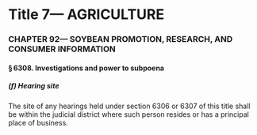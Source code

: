 
# Title 7— AGRICULTURE
### CHAPTER 92— SOYBEAN PROMOTION, RESEARCH, AND CONSUMER INFORMATION
#### § 6308. Investigations and power to subpoena
##### (f) Hearing site

The site of any hearings held under section 6306 or 6307 of this title shall be within the judicial district where such person resides or has a principal place of business.
